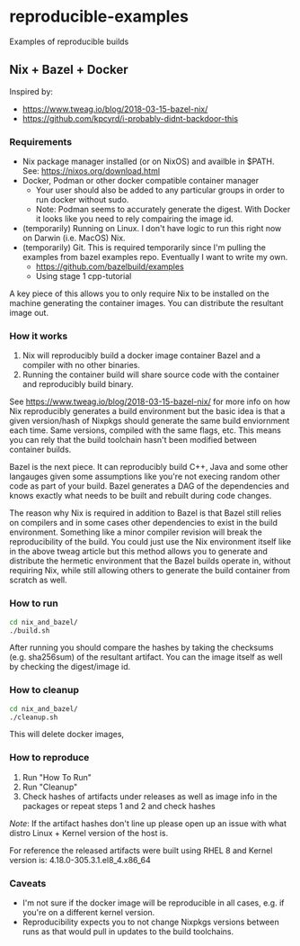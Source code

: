 # reproducible-examples
Examples of reproducible builds

## Nix + Bazel + Docker

Inspired by:

* https://www.tweag.io/blog/2018-03-15-bazel-nix/
* https://github.com/kpcyrd/i-probably-didnt-backdoor-this

### Requirements

* Nix package manager installed (or on NixOS) and availble in $PATH. See: https://nixos.org/download.html
* Docker, Podman or other docker compatible container manager
    * Your user should also be added to any particular groups in order to run docker without sudo.
    * Note: Podman seems to accurately generate the digest. With Docker it looks like you need to rely compairing the image id.
* (temporarily) Running on Linux. I don't have logic to run this right now on Darwin (i.e. MacOS) Nix.
* (temporarily) Git. This is required temporarily since I'm pulling the examples from bazel examples repo. Eventually I want to write my own.
    * https://github.com/bazelbuild/examples
    * Using stage 1 cpp-tutorial

A key piece of this allows you to only require Nix to be installed on the machine generating the container images. You can distribute the resultant image out.

### How it works

1. Nix will reproducibly build a docker image container Bazel and a compiler with no other binaries.
2. Running the container build will share source code with the container and reproducibly build binary.

See https://www.tweag.io/blog/2018-03-15-bazel-nix/ for more info on how Nix reproducibly generates a build environment but the basic idea is that a given version/hash of Nixpkgs should generate the same build enviornment each time. Same versions, compiled with the same flags, etc. This means you can rely that the build toolchain hasn't been modified between container builds.

Bazel is the next piece. It can reproducibly build C++, Java and some other langauges given some assumptions like you're not execing random other code as part of your build. Bazel generates a DAG of the dependencies and knows exactly what needs to be built and rebuilt during code changes.

The reason why Nix is required in addition to Bazel is that Bazel still relies on compilers and in some cases other dependencies to exist in the build environment. Something like a minor compiler revision will break the reproducibility of the build. You could just use the Nix environment itself like in the above tweag article but this method allows you to generate and distribute the hermetic environment that the Bazel builds operate in, without requiring Nix, while still allowing others to generate the build container from scratch as well.

### How to run

```bash
cd nix_and_bazel/
./build.sh
```

After running you should compare the hashes by taking the checksums (e.g. sha256sum) of the resultant artifact. You can the image itself as well by checking the digest/image id.

### How to cleanup

```bash
cd nix_and_bazel/
./cleanup.sh
```

This will delete docker images,

### How to reproduce

1. Run "How To Run"
2. Run "Cleanup"
3. Check hashes of artifacts under releases as well as image info in the packages or repeat steps 1 and 2 and check hashes

*Note*: If the artifact hashes don't line up please open up an issue with what distro Linux + Kernel version of the host is.

For reference the released artifacts were built using RHEL 8 and Kernel version is: 4.18.0-305.3.1.el8_4.x86_64

### Caveats

* I'm not sure if the docker image will be reproducible in all cases, e.g. if you're on a different kernel version.
* Reproducibility expects you to not change Nixpkgs versions between runs as that would pull in updates to the build toolchains.

